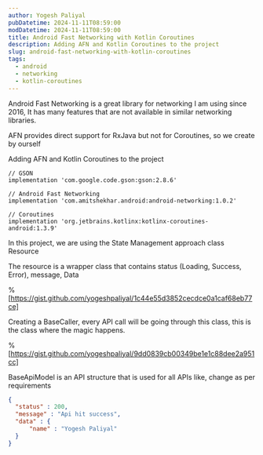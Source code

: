 ```yaml
---
author: Yogesh Paliyal
pubDatetime: 2024-11-11T08:59:00
modDatetime: 2024-11-11T08:59:00
title: Android Fast Networking with Kotlin Coroutines
description: Adding AFN and Kotlin Coroutines to the project
slug: android-fast-networking-with-kotlin-coroutines
tags:
  - android
  - networking
  - kotlin-coroutines
---
```

Android Fast Networking is a great library for networking I am using since 2016, It has many features that are not available in similar networking libraries.

AFN provides direct support for RxJava but not for Coroutines, so we create by ourself

Adding AFN and Kotlin Coroutines to the project

```shell
// GSON
implementation 'com.google.code.gson:gson:2.8.6'

// Android Fast Networking
implementation 'com.amitshekhar.android:android-networking:1.0.2'

// Coroutines
implementation 'org.jetbrains.kotlinx:kotlinx-coroutines-android:1.3.9'
```

In this project, we are using the State Management approach class Resource

The resource is a wrapper class that contains status (Loading, Success, Error), message, Data

%[https://gist.github.com/yogeshpaliyal/1c44e55d3852cecdce0a1caf68eb77ce] 

Creating a BaseCaller, every API call will be going through this class, this is the class where the magic happens.

%[https://gist.github.com/yogeshpaliyal/9dd0839cb00349be1e1c88dee2a951cc] 

BaseApiModel is an API structure that is used for all APIs like, change as per requirements

```json
{
  "status" : 200,
  "message" : "Api hit success",
  "data" : {
      "name" : "Yogesh Paliyal"
  }
}
```